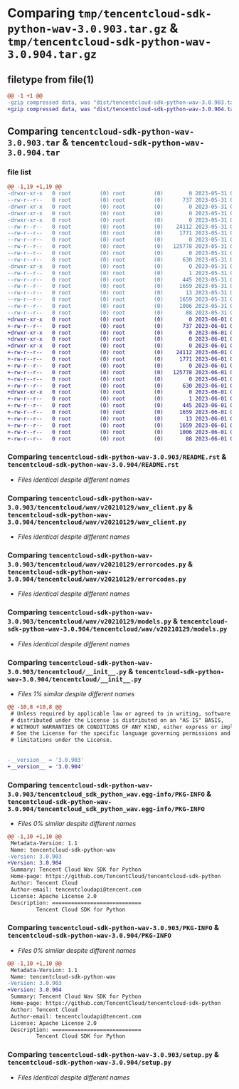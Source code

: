 # Comparing `tmp/tencentcloud-sdk-python-wav-3.0.903.tar.gz` & `tmp/tencentcloud-sdk-python-wav-3.0.904.tar.gz`

## filetype from file(1)

```diff
@@ -1 +1 @@
-gzip compressed data, was "dist/tencentcloud-sdk-python-wav-3.0.903.tar", last modified: Wed May 31 02:26:11 2023, max compression
+gzip compressed data, was "dist/tencentcloud-sdk-python-wav-3.0.904.tar", last modified: Thu Jun  1 02:51:15 2023, max compression
```

## Comparing `tencentcloud-sdk-python-wav-3.0.903.tar` & `tencentcloud-sdk-python-wav-3.0.904.tar`

### file list

```diff
@@ -1,19 +1,19 @@
-drwxr-xr-x   0 root         (0) root         (0)        0 2023-05-31 02:26:11.000000 tencentcloud-sdk-python-wav-3.0.903/
--rw-r--r--   0 root         (0) root         (0)      737 2023-05-31 02:26:11.000000 tencentcloud-sdk-python-wav-3.0.903/README.rst
-drwxr-xr-x   0 root         (0) root         (0)        0 2023-05-31 02:26:11.000000 tencentcloud-sdk-python-wav-3.0.903/tencentcloud/
-drwxr-xr-x   0 root         (0) root         (0)        0 2023-05-31 02:26:11.000000 tencentcloud-sdk-python-wav-3.0.903/tencentcloud/wav/
-drwxr-xr-x   0 root         (0) root         (0)        0 2023-05-31 02:26:11.000000 tencentcloud-sdk-python-wav-3.0.903/tencentcloud/wav/v20210129/
--rw-r--r--   0 root         (0) root         (0)    24112 2023-05-31 02:26:11.000000 tencentcloud-sdk-python-wav-3.0.903/tencentcloud/wav/v20210129/wav_client.py
--rw-r--r--   0 root         (0) root         (0)     1771 2023-05-31 02:26:11.000000 tencentcloud-sdk-python-wav-3.0.903/tencentcloud/wav/v20210129/errorcodes.py
--rw-r--r--   0 root         (0) root         (0)        0 2023-05-31 02:26:11.000000 tencentcloud-sdk-python-wav-3.0.903/tencentcloud/wav/v20210129/__init__.py
--rw-r--r--   0 root         (0) root         (0)   125778 2023-05-31 02:26:11.000000 tencentcloud-sdk-python-wav-3.0.903/tencentcloud/wav/v20210129/models.py
--rw-r--r--   0 root         (0) root         (0)        0 2023-05-31 02:26:11.000000 tencentcloud-sdk-python-wav-3.0.903/tencentcloud/wav/__init__.py
--rw-r--r--   0 root         (0) root         (0)      630 2023-05-31 02:26:11.000000 tencentcloud-sdk-python-wav-3.0.903/tencentcloud/__init__.py
-drwxr-xr-x   0 root         (0) root         (0)        0 2023-05-31 02:26:11.000000 tencentcloud-sdk-python-wav-3.0.903/tencentcloud_sdk_python_wav.egg-info/
--rw-r--r--   0 root         (0) root         (0)        1 2023-05-31 02:26:11.000000 tencentcloud-sdk-python-wav-3.0.903/tencentcloud_sdk_python_wav.egg-info/dependency_links.txt
--rw-r--r--   0 root         (0) root         (0)      445 2023-05-31 02:26:11.000000 tencentcloud-sdk-python-wav-3.0.903/tencentcloud_sdk_python_wav.egg-info/SOURCES.txt
--rw-r--r--   0 root         (0) root         (0)     1659 2023-05-31 02:26:11.000000 tencentcloud-sdk-python-wav-3.0.903/tencentcloud_sdk_python_wav.egg-info/PKG-INFO
--rw-r--r--   0 root         (0) root         (0)       13 2023-05-31 02:26:11.000000 tencentcloud-sdk-python-wav-3.0.903/tencentcloud_sdk_python_wav.egg-info/top_level.txt
--rw-r--r--   0 root         (0) root         (0)     1659 2023-05-31 02:26:11.000000 tencentcloud-sdk-python-wav-3.0.903/PKG-INFO
--rw-r--r--   0 root         (0) root         (0)     1006 2023-05-31 02:26:11.000000 tencentcloud-sdk-python-wav-3.0.903/setup.py
--rw-r--r--   0 root         (0) root         (0)       88 2023-05-31 02:26:11.000000 tencentcloud-sdk-python-wav-3.0.903/setup.cfg
+drwxr-xr-x   0 root         (0) root         (0)        0 2023-06-01 02:51:15.000000 tencentcloud-sdk-python-wav-3.0.904/
+-rw-r--r--   0 root         (0) root         (0)      737 2023-06-01 02:51:15.000000 tencentcloud-sdk-python-wav-3.0.904/README.rst
+drwxr-xr-x   0 root         (0) root         (0)        0 2023-06-01 02:51:15.000000 tencentcloud-sdk-python-wav-3.0.904/tencentcloud/
+drwxr-xr-x   0 root         (0) root         (0)        0 2023-06-01 02:51:15.000000 tencentcloud-sdk-python-wav-3.0.904/tencentcloud/wav/
+drwxr-xr-x   0 root         (0) root         (0)        0 2023-06-01 02:51:15.000000 tencentcloud-sdk-python-wav-3.0.904/tencentcloud/wav/v20210129/
+-rw-r--r--   0 root         (0) root         (0)    24112 2023-06-01 02:51:15.000000 tencentcloud-sdk-python-wav-3.0.904/tencentcloud/wav/v20210129/wav_client.py
+-rw-r--r--   0 root         (0) root         (0)     1771 2023-06-01 02:51:15.000000 tencentcloud-sdk-python-wav-3.0.904/tencentcloud/wav/v20210129/errorcodes.py
+-rw-r--r--   0 root         (0) root         (0)        0 2023-06-01 02:51:15.000000 tencentcloud-sdk-python-wav-3.0.904/tencentcloud/wav/v20210129/__init__.py
+-rw-r--r--   0 root         (0) root         (0)   125778 2023-06-01 02:51:15.000000 tencentcloud-sdk-python-wav-3.0.904/tencentcloud/wav/v20210129/models.py
+-rw-r--r--   0 root         (0) root         (0)        0 2023-06-01 02:51:15.000000 tencentcloud-sdk-python-wav-3.0.904/tencentcloud/wav/__init__.py
+-rw-r--r--   0 root         (0) root         (0)      630 2023-06-01 02:51:15.000000 tencentcloud-sdk-python-wav-3.0.904/tencentcloud/__init__.py
+drwxr-xr-x   0 root         (0) root         (0)        0 2023-06-01 02:51:15.000000 tencentcloud-sdk-python-wav-3.0.904/tencentcloud_sdk_python_wav.egg-info/
+-rw-r--r--   0 root         (0) root         (0)        1 2023-06-01 02:51:15.000000 tencentcloud-sdk-python-wav-3.0.904/tencentcloud_sdk_python_wav.egg-info/dependency_links.txt
+-rw-r--r--   0 root         (0) root         (0)      445 2023-06-01 02:51:15.000000 tencentcloud-sdk-python-wav-3.0.904/tencentcloud_sdk_python_wav.egg-info/SOURCES.txt
+-rw-r--r--   0 root         (0) root         (0)     1659 2023-06-01 02:51:15.000000 tencentcloud-sdk-python-wav-3.0.904/tencentcloud_sdk_python_wav.egg-info/PKG-INFO
+-rw-r--r--   0 root         (0) root         (0)       13 2023-06-01 02:51:15.000000 tencentcloud-sdk-python-wav-3.0.904/tencentcloud_sdk_python_wav.egg-info/top_level.txt
+-rw-r--r--   0 root         (0) root         (0)     1659 2023-06-01 02:51:15.000000 tencentcloud-sdk-python-wav-3.0.904/PKG-INFO
+-rw-r--r--   0 root         (0) root         (0)     1006 2023-06-01 02:51:15.000000 tencentcloud-sdk-python-wav-3.0.904/setup.py
+-rw-r--r--   0 root         (0) root         (0)       88 2023-06-01 02:51:15.000000 tencentcloud-sdk-python-wav-3.0.904/setup.cfg
```

### Comparing `tencentcloud-sdk-python-wav-3.0.903/README.rst` & `tencentcloud-sdk-python-wav-3.0.904/README.rst`

 * *Files identical despite different names*

### Comparing `tencentcloud-sdk-python-wav-3.0.903/tencentcloud/wav/v20210129/wav_client.py` & `tencentcloud-sdk-python-wav-3.0.904/tencentcloud/wav/v20210129/wav_client.py`

 * *Files identical despite different names*

### Comparing `tencentcloud-sdk-python-wav-3.0.903/tencentcloud/wav/v20210129/errorcodes.py` & `tencentcloud-sdk-python-wav-3.0.904/tencentcloud/wav/v20210129/errorcodes.py`

 * *Files identical despite different names*

### Comparing `tencentcloud-sdk-python-wav-3.0.903/tencentcloud/wav/v20210129/models.py` & `tencentcloud-sdk-python-wav-3.0.904/tencentcloud/wav/v20210129/models.py`

 * *Files identical despite different names*

### Comparing `tencentcloud-sdk-python-wav-3.0.903/tencentcloud/__init__.py` & `tencentcloud-sdk-python-wav-3.0.904/tencentcloud/__init__.py`

 * *Files 1% similar despite different names*

```diff
@@ -10,8 +10,8 @@
 # Unless required by applicable law or agreed to in writing, software
 # distributed under the License is distributed on an "AS IS" BASIS,
 # WITHOUT WARRANTIES OR CONDITIONS OF ANY KIND, either express or implied.
 # See the License for the specific language governing permissions and
 # limitations under the License.
 
 
-__version__ = '3.0.903'
+__version__ = '3.0.904'
```

### Comparing `tencentcloud-sdk-python-wav-3.0.903/tencentcloud_sdk_python_wav.egg-info/PKG-INFO` & `tencentcloud-sdk-python-wav-3.0.904/tencentcloud_sdk_python_wav.egg-info/PKG-INFO`

 * *Files 0% similar despite different names*

```diff
@@ -1,10 +1,10 @@
 Metadata-Version: 1.1
 Name: tencentcloud-sdk-python-wav
-Version: 3.0.903
+Version: 3.0.904
 Summary: Tencent Cloud Wav SDK for Python
 Home-page: https://github.com/TencentCloud/tencentcloud-sdk-python
 Author: Tencent Cloud
 Author-email: tencentcloudapi@tencent.com
 License: Apache License 2.0
 Description: ============================
         Tencent Cloud SDK for Python
```

### Comparing `tencentcloud-sdk-python-wav-3.0.903/PKG-INFO` & `tencentcloud-sdk-python-wav-3.0.904/PKG-INFO`

 * *Files 0% similar despite different names*

```diff
@@ -1,10 +1,10 @@
 Metadata-Version: 1.1
 Name: tencentcloud-sdk-python-wav
-Version: 3.0.903
+Version: 3.0.904
 Summary: Tencent Cloud Wav SDK for Python
 Home-page: https://github.com/TencentCloud/tencentcloud-sdk-python
 Author: Tencent Cloud
 Author-email: tencentcloudapi@tencent.com
 License: Apache License 2.0
 Description: ============================
         Tencent Cloud SDK for Python
```

### Comparing `tencentcloud-sdk-python-wav-3.0.903/setup.py` & `tencentcloud-sdk-python-wav-3.0.904/setup.py`

 * *Files identical despite different names*

